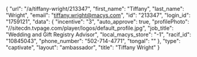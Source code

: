 {
    "url": "\/a\/tiffany-wright\/213347",
    "first_name": "Tiffany",
    "last_name": "Wright",
    "email": "tiffany.wright@macys.com",
    "id": "213347",
    "login_id": "1759121",
    "data": {
        "incentive": "3",
        "auto_approve": true,
        "profilePhoto": "\/\/sitecdn.tvpage.com\/player\/logos\/default_profile.jpg",
        "job_title": "Wedding and Gift Registry Advisor",
        "local_macys_store": "-1",
        "racif_id": "10845043",
        "phone_number": "502-714-4771",
        "tongal": ""
    },
    "type": "captivate",
    "layout": "ambassador",
    "title": "Tiffany Wright"
}